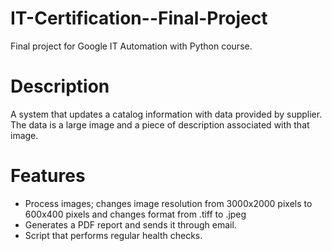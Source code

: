 # IT-Certification--Final-Project
Final project for Google IT Automation with Python course.

# Description
A system that updates a catalog information with data provided by supplier. 
The data is a large image and a piece of description associated with that image.

# Features
- Process images; changes image resolution from 3000x2000 pixels to 600x400 pixels and changes format from .tiff to .jpeg
- Generates a PDF report and sends it through email.
- Script that performs regular health checks.
